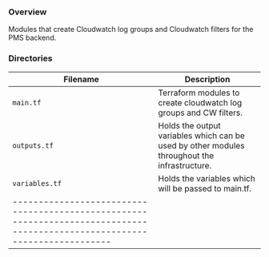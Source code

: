 ### Overview

Modules that create Cloudwatch log groups and Cloudwatch filters for the PMS backend.

### Directories

| Filename          | Description                                                                                           |
|-------------------|-------------------------------------------------------------------------------------------------------|
| `main.tf`         | Terraform modules to create cloudwatch log groups and CW filters.                                     |
| `outputs.tf`      | Holds the output variables which can be used by other modules throughout the infrastructure.          |
| `variables.tf`    | Holds the variables which will be passed to main.tf.                                                  |
|---------------------------------------------------------------------------------------------------------------------------|
